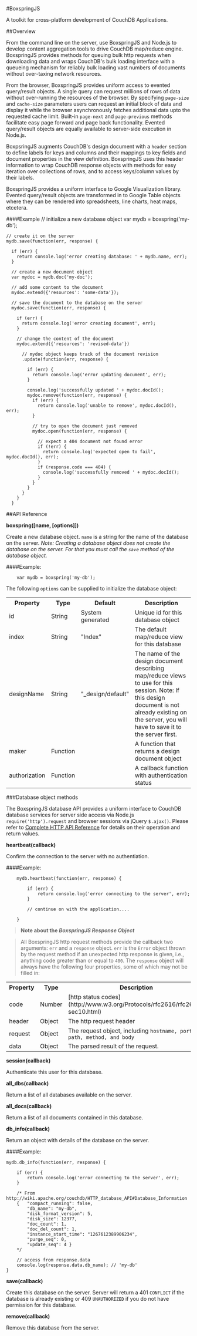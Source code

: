 #BoxspringJS

A toolkit for cross-platform development of CouchDB Applications.

##Overview

From the command line on the server, use BoxspringJS and Node.js to develop content aggregation tools to drive 
CouchDB map/reduce engine. 
BoxspringJS provides methods for queuing bulk http requests when downloading data and wraps 
CouchDB's bulk loading interface with a queueing mechanism for reliably bulk loading 
vast numbers of documents without over-taxing network resources.

From the browser, BoxspringJS provides uniform access to evented query/result objects. A single
query can request millions of rows of data without over-running the resources of the browser.
By specifying <code>page-size</code> and <code>cache-size</code> parameters users can request an initial 
block of data and display it while the browser asynchronously fetches additional data upto the 
requested cache limit. Built-in <code>page-next</code> and <code>page-previous</code> methods
facilitate easy page forward and page back functionality. Evented query/result objects are
equally available to server-side execution in Node.js.

BoxpsringJS augments CouchDB's design document with a <code>header</code> section to define
labels for keys and columns and their mappings to key fields and document properties in the
view definition. BoxspringJS uses this header information to wrap CouchDB response objects
with methods for easy iteration over collections of rows, and to access keys/column 
values by their labels.

BoxspringJS provides a uniform interface to Google Visualization library. Evented query/result
objects are transformed in to Google Table objects where they can be rendered into 
spreadsheets, line charts, heat maps, etcetera.  

####Example
    // initialize a new database object
    var mydb = boxspring('my-db');
    
    // create it on the server
    mydb.save(function(err, response) {
    
      if (err) {
        return console.log('error creating database: ' + mydb.name, err);
      }
      
      // create a new document object
      var mydoc = mydb.doc('my-doc');
      
      // add some content to the document
      mydoc.extend({'resources': 'some-data'});
      
      // save the document to the database on the server
      mydoc.save(function(err, response) {
      
        if (err) {
          return console.log('error creating document', err);
        }
        
        // change the content of the document
        mydoc.extend({'resources': 'revised-data'})
        
          // mydoc object keeps track of the document revision
          .update(function(err, response) {
            
            if (err) {
              return console.log('error updating document', err);
            }
            
            console.log('successfully updated ' + mydoc.docId();
            mydoc.remove(function(err, response) {
              if (err) {
                return console.log('unable to remove', mydoc.docId(), err);
              }
                
              // try to open the document just removed
              mydoc.open(function(err, response) {
              
                // expect a 404 document not found error
                if (!err) {
                  return console.log('expected open to fail', mydoc.docId(), err);
                }
                if (response.code === 404) {
                  console.log('successfully removed ' + mydoc.docId();
                }
              } 
            }
          }
        }
      }
      
##API Reference

__boxspring([name, [options]])__

Create a new database object. <code>name</code> is a string for the name of the database on the server. <em>Note: Creating a database object does not create the database on the server. For that you must call the <code>save</code> method of the database object.</em>

####Example:

        var mydb = boxspring('my-db');
        
The following <code>options</code> can be supplied to initialize the database object:

<table>
  <tr>
    <th>Property</th>
    <th>Type</th>
    <th>Default</th>
    <th>Description</th>
  </tr>
  <tr>
    <td>id</td>
    <td>String</td>
    <td>System generated</td>
    <td>Unique id for this database object</td>
  </tr>
    <tr>
    <td>index</td>
    <td>String</td>
    <td>"Index"</td>
    <td>The default map/reduce view for this database</td>
  </tr>
    <tr>
    <td>designName</td>
    <td>String</td>
    <td>"_design/default"</td>
    <td>The name of the design document describing map/reduce views to use for this session. Note: If this design document is not already existing on the server, you will have to save it to the server first.</td>
    <tr>
    <td>maker</td>
    <td>Function</td>
    <td></td>
    <td>A function that returns a design document object</td>
  </tr>
    <tr>
    <td>authorization</td>
    <td>Function</td>
    <td></td>
    <td>A callback function with authentication status</td>
  </tr>
</table>


###Database object methods

The BoxspringJS database API provides a uniform interface to CouchDB database services for server side access via Node.js `require('http').request` and browser sessions via jQuery `$.ajax()`. Please refer to [Complete HTTP API Reference](http://wiki.apache.org/couchdb/Complete_HTTP_API_Reference) for details on their operation and return values.

__heartbeat(callback)__

Confirm the connection to the server with no authentiation. 

####Example:

        mydb.heartbeat(function(err, response) {
        
            if (err) {
                return console.log('error connecting to the server', err);
            }
            
            // continue on with the application....
            
        }


> **Note about the <em>BoxspringJS Response Object</em>** 

> All BoxspringJS http request methods provide the callback two arguments: <code>err</code> and a <code>response</code> object. <code>err</code> is the <code>Error</code> object thrown by the request method if an unexpected http response is given, i.e., anything code greater than or equal to <code>400</code>. The <code>response</code> object will always have the following four properties, some of which may not be filled in:

<table>
  <tr>
    <th>Property</th>
    <th>Type</th>
    <th>Description</th>
  </tr>
  <tr>
    <td>code</td>
    <td>Number</td>
    <td>[http status codes](http://www.w3.org/Protocols/rfc2616/rfc2616-sec10.html)</td>
  </tr>
  <tr>
    <td>header</td>
    <td>Object</td>
    <td>The http request header</td>
  </tr>
  <tr>
    <td>request</td>
    <td>Object</td>
    <td>The request object, including <code>hostname, port, path, method, and body</code></td>
  </tr>
  <tr>
    <td>data</td>
    <td>Object</td>
    <td>The parsed result of the request.</td>
  </tr>
</table>

__session(callback)__

Authenticate this user for this database.

__all_dbs(callback)__

Return a list of all databases available on the server.

__all_docs(callback)__

Return a list of all documents contained in this database.

__db_info(callback)__

Return an object with details of the database on the server.

####Example:

    mydb.db_info(function(err, response) {
        
        if (err) {
            return console.log('error connecting to the server', err);
        }
            
        /* From http://wiki.apache.org/couchdb/HTTP_database_API#Database_Information
        {   "compact_running": false, 
            "db_name": "my-db", 
            "disk_format_version": 5, 
            "disk_size": 12377, 
            "doc_count": 1, 
            "doc_del_count": 1, 
            "instance_start_time": "1267612389906234", 
            "purge_seq": 0, 
            "update_seq": 4 }
        */
        
        // access from response.data
        console.log(response.data.db_name); // 'my-db'
    }    

__save(callback)__

Create this database on the server. Server will return a 401 `CONFLICT` if the database is already existing or 409 `UNAUTHORIZED` if you do not have permission for this database.

__remove(callback)__

Remove this database from the server.



        
     


    
